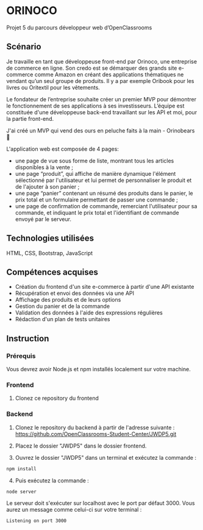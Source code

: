 # ORINOCO
Projet 5 du parcours développeur web d’OpenClassrooms


## Scénario
Je travaille en tant que développeuse front-end par Orinoco, une entreprise de commerce en ligne. Son credo est se démarquer des grands site e-commerce comme Amazon en créant des applications thématiques ne vendant qu’un seul groupe de produits. Il y a par exemple Oribook pour les livres ou Oritextil pour les vêtements.

Le fondateur de l’entreprise souhaite créer un premier MVP pour démontrer le fonctionnement de ses applications à ses investisseurs. L’équipe est constituée d'une développeuse back-end travaillant sur les API et moi, pour la partie front-end. 

J'ai créé un MVP qui vend des ours en peluche faits à la main - Orinobears 🐻 

L'application web est composée de 4 pages:
- une page de vue sous forme de liste, montrant tous les articles disponibles à la vente ;
- une page “produit”, qui affiche de manière dynamique l'élément sélectionné par l'utilisateur et lui permet de personnaliser le produit et de l'ajouter à son panier ;
- une page “panier” contenant un résumé des produits dans le panier, le prix total et un formulaire permettant de passer une commande ;
- une page de confirmation de commande, remerciant l'utilisateur pour sa commande, et indiquant le prix total et l'identifiant de commande envoyé par le serveur.

## Technologies utilisées
HTML, CSS, Bootstrap, JavaScript

## Compétences acquises
- Création du frontend d'un site e-commerce à partir d'une API existante
- Récupération et envoi des données via une API
- Affichage des produits et de leurs options
- Gestion du panier et de la commande
- Validation des données à l'aide des expressions régulières
- Rédaction d'un plan de tests unitaires

## Instruction
### Prérequis
Vous devrez avoir Node.js et npm installés localement sur votre machine.

### Frontend

1) Clonez ce repository du frontend

### Backend

1) Clonez le repository du backend à partir de l'adresse suivante : https://github.com/OpenClassrooms-Student-Center/JWDP5.git

2) Placez le dossier "JWDP5" dans le dossier frontend.

3) Ouvrez le dossier "JWDP5" dans un terminal et exécutez la commande : 
```bash
npm install
```
4) Puis exécutez la commande :
```bash 
node server
```
Le serveur doit s'exécuter sur localhost avec le port par défaut 3000. Vous aurez un message comme celui-ci sur votre terminal :
```bash
Listening on port 3000
```